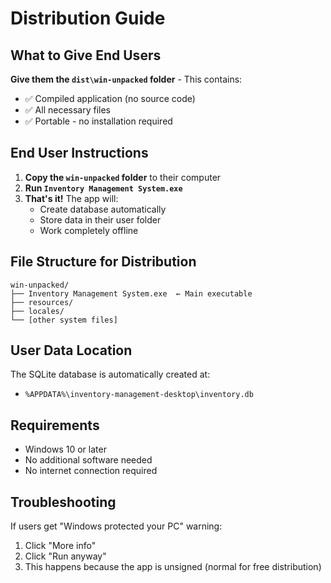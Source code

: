 # Distribution Guide

## What to Give End Users

**Give them the `dist\win-unpacked` folder** - This contains:
- ✅ Compiled application (no source code)
- ✅ All necessary files
- ✅ Portable - no installation required

## End User Instructions

1. **Copy the `win-unpacked` folder** to their computer
2. **Run `Inventory Management System.exe`**
3. **That's it!** The app will:
   - Create database automatically
   - Store data in their user folder
   - Work completely offline

## File Structure for Distribution

```
win-unpacked/
├── Inventory Management System.exe  ← Main executable
├── resources/
├── locales/
└── [other system files]
```

## User Data Location

The SQLite database is automatically created at:
- `%APPDATA%\inventory-management-desktop\inventory.db`

## Requirements

- Windows 10 or later
- No additional software needed
- No internet connection required

## Troubleshooting

If users get "Windows protected your PC" warning:
1. Click "More info"
2. Click "Run anyway"
3. This happens because the app is unsigned (normal for free distribution)